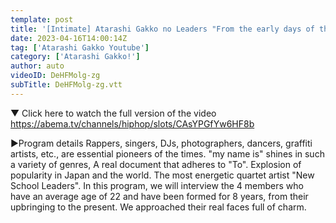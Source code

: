 ```yaml
---
template: post
title: '[Intimate] Atarashi Gakko no Leaders "From the early days of the four to the present. Approaching their true faces" / my name is | Full ver is now available on ABEMA'
date: 2023-04-16T14:00:14Z
tag: ['Atarashi Gakko Youtube']
category: ['Atarashi Gakko!']
author: auto 
videoID: DeHFMolg-zg
subTitle: DeHFMolg-zg.vtt
---
```

▼ Click here to watch the full version of the video
 https://abema.tv/channels/hiphop/slots/CAsYPGfYw6HF8b

▶Program details
Rappers, singers, DJs, photographers, dancers, graffiti artists, etc., are essential pioneers of the times. "my name is" shines in such a variety of genres,
A real document that adheres to "To".
 Explosion of popularity in Japan and the world. The most energetic quartet artist "New School Leaders".
 In this program, we will interview the 4 members who have an average age of 22 and have been formed for 8 years, from their upbringing to the present. We approached their real faces full of charm.